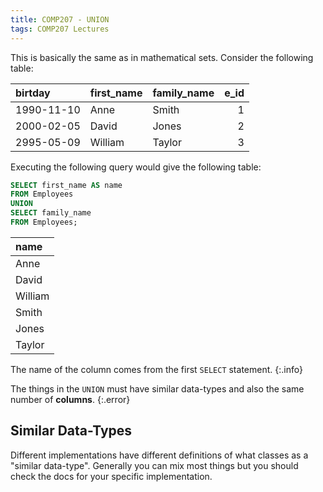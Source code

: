 ```yaml
---
title: COMP207 - UNION
tags: COMP207 Lectures
---
```

This is basically the same as in mathematical sets. Consider the following table:

| birtday | first_name | family_name | e_id |
| :-- | :-- | :-- | --: |
| 1990-11-10 | Anne | Smith | 1 |
| 2000-02-05 | David | Jones | 2 |
| 2995-05-09 | William | Taylor | 3 |

Executing the following query would give the following table:

```sql
SELECT first_name AS name
FROM Employees
UNION
SELECT family_name
FROM Employees;
```

| name |
| :-- |
| Anne |
| David | 
| William |
| Smith |
| Jones |
| Taylor |

The name of the column comes from the first `SELECT` statement.
{:.info}

The things in the `UNION` must have similar data-types and also the same number of **columns**.
{:.error}

## Similar Data-Types
Different implementations have different definitions of what classes as a "similar data-type". Generally you can mix most things but you should check the docs for your specific implementation.
